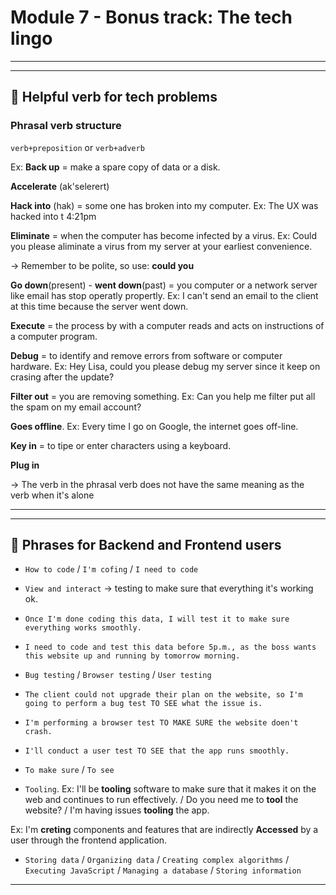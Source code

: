 # Module 7 - Bonus track: The tech lingo

---
---

## :book: Helpful verb for tech problems 

### Phrasal verb structure

`verb+preposition`  or `verb+adverb`

Ex: **Back up** = make a spare copy of data or a disk.

**Accelerate** (ak'selerert)

**Hack into** (hak) = some one has broken into my computer. Ex: The UX was hacked into t 4:21pm

**Eliminate** = when the computer has become infected by a virus. Ex: Could you please aliminate a virus from my server at your earliest convenience.

-> Remember to be polite, so use: **could you**

**Go down**(present) - **went down**(past) = you computer or a network server like email has stop operatly propertly. Ex: I can't send an email to the client at this time because the server went down.

**Execute** = the process by with a computer reads and acts on instructions of a computer program.

**Debug** = to identify and remove errors from software or computer hardware. Ex: Hey Lisa, could you please debug my server since it keep on crasing after the update?

**Filter out** = you are removing something. Ex: Can you help me filter put all the spam on my email account?

**Goes offline**. Ex: Every time I go on Google, the internet goes off-line.

**Key in** = to tipe or enter characters using a keyboard. 

**Plug in**

-> The verb in the phrasal verb does not have the same meaning as the verb when it's alone


---
---

## :book: Phrases for Backend and Frontend users

- `How to code` / `I'm cofing` / `I need to code`

- `View and interact` -> testing to make sure that everything it's working ok.

- `Once I'm done coding this data, I will test it to make sure everything works smoothly.`

- `I need to code and test this data before 5p.m., as the boss wants this website up and running by tomorrow morning.`

- `Bug testing` / `Browser testing` / `User testing`

- `The client could not upgrade their plan on the website, so I'm going to perform a bug test TO SEE what the issue is.`

- `I'm performing a browser test TO MAKE SURE the website doen't crash.`

- `I'll conduct a user test TO SEE that the app runs smoothly.`

- `To make sure` / `To see`

- `Tooling`. Ex: I'll be **tooling** software to make sure that it makes it on the web and continues to run effectively. / Do you need me to **tool** the website? / I'm having issues **tooling** the app.

Ex: I'm **creting** components and features that are indirectly **Accessed** by a user through the frontend application.

- `Storing data` / `Organizing data` / `Creating complex algorithms` / `Executing JavaScript` / `Managing a database` / `Storing information`

---
